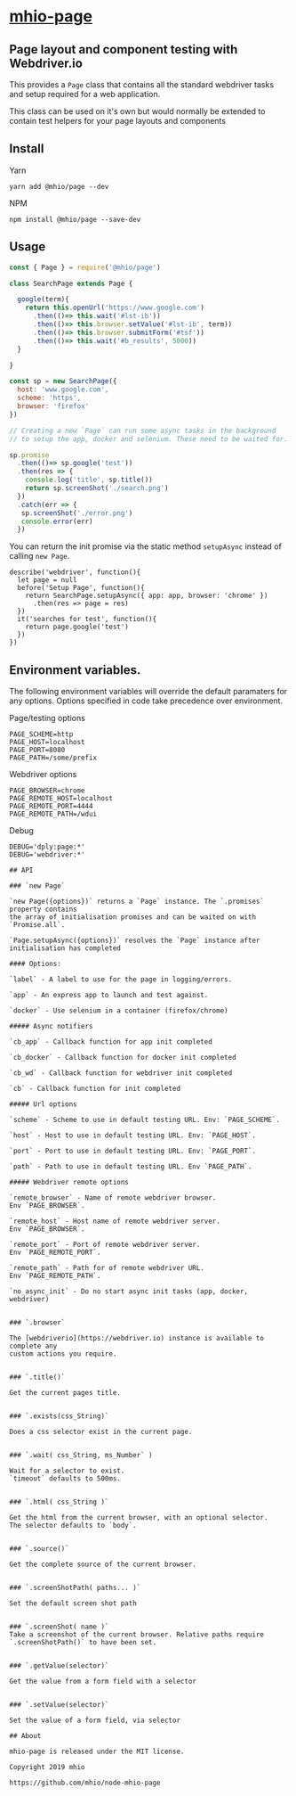 # [mhio-page](https://github.com/mhio/node-mhio-page)

## Page layout and component testing with Webdriver.io

This provides a `Page` class that contains all the standard webdriver tasks and setup
required for a web application.

This class can be used on it's own but would normally be extended to contain
test helpers for your page layouts and components


## Install

Yarn

    yarn add @mhio/page --dev

NPM

    npm install @mhio/page --save-dev


## Usage

```javascript
const { Page } = require('@mhio/page')

class SearchPage extends Page {

  google(term){
    return this.openUrl('https://www.google.com')
      .then(()=> this.wait('#lst-ib'))
      .then(()=> this.browser.setValue('#lst-ib', term))
      .then(()=> this.browser.submitForm('#tsf'))
      .then(()=> this.wait('#b_results', 5000))
  }

}

const sp = new SearchPage({
  host: 'www.google.com',
  scheme: 'https',
  browser: 'firefox'
})

// Creating a new `Page` can run some async tasks in the background
// to setup the app, docker and selenium. These need to be waited for.

sp.promise
  .then(()=> sp.google('test'))
  .then(res => {
    console.log('title', sp.title())
    return sp.screenShot('./search.png')
  })
  .catch(err => {
   sp.screenShot('./error.png')
   console.error(err)
  })

```
You can return the init promise via the static method `setupAsync`
instead of calling `new Page`.

```
describe('webdriver', function(){
  let page = null
  before('Setup Page', function(){
    return SearchPage.setupAsync({ app: app, browser: 'chrome' })
      .then(res => page = res)
  })
  it('searches for test', function(){
    return page.google('test')
  })
})
```


## Environment variables.

The following environment variables will override the default paramaters
for any options. Options specified in code take precedence over environment.

Page/testing options
```
PAGE_SCHEME=http
PAGE_HOST=localhost
PAGE_PORT=8080
PAGE_PATH=/some/prefix
```

Webdriver options
```
PAGE_BROWSER=chrome
PAGE_REMOTE_HOST=localhost
PAGE_REMOTE_PORT=4444
PAGE_REMOTE_PATH=/wdui
```

Debug
```
DEBUG='dply:page:*'
DEBUG='webdriver:*'

## API

### `new Page`

`new Page({options})` returns a `Page` instance. The `.promises` property contains
the array of initialisation promises and can be waited on with `Promise.all`.

`Page.setupAsync({options})` resolves the `Page` instance after initialisation has completed

#### Options:

`label` - A label to use for the page in logging/errors.

`app` - An express app to launch and test against.

`docker` - Use selenium in a container (firefox/chrome)

##### Async notifiers

`cb_app` - Callback function for app init completed

`cb_docker` - Callback function for docker init completed

`cb_wd` - Callback function for webdriver init completed

`cb` - Callback function for init completed

##### Url options

`scheme` - Scheme to use in default testing URL. Env: `PAGE_SCHEME`.

`host` - Host to use in default testing URL. Env: `PAGE_HOST`.

`port` - Port to use in default testing URL. Env: `PAGE_PORT`.

`path` - Path to use in default testing URL. Env `PAGE_PATH`.

##### Webdriver remote options

`remote_browser` - Name of remote webdriver browser.
Env `PAGE_BROWSER`.

`remote_host` - Host name of remote webdriver server.
Env `PAGE_BROWSER`.

`remote_port` - Port of remote webdriver server.
Env `PAGE_REMOTE_PORT`.

`remote_path` - Path for of remote webdriver URL.
Env `PAGE_REMOTE_PATH`.

`no_async_init` - Do no start async init tasks (app, docker, webdriver)


### `.browser`

The [webdriverio](https://webdriver.io) instance is available to complete any
custom actions you require.


### `.title()`

Get the current pages title.


### `.exists(css_String)`

Does a css selector exist in the current page.


### `.wait( css_String, ms_Number` )

Wait for a selector to exist.
`timeout` defaults to 500ms.


### `.html( css_String )`

Get the html from the current browser, with an optional selector.
The selector defaults to `body`.


### `.source()`

Get the complete source of the current browser.


### `.screenShotPath( paths... )`

Set the default screen shot path


### `.screenShot( name )`
Take a screenshot of the current browser. Relative paths require `.screenShotPath()` to have been set.


### `.getValue(selector)`

Get the value from a form field with a selector


### `.setValue(selector)`

Set the value of a form field, via selector

## About

mhio-page is released under the MIT license.

Copyright 2019 mhio

https://github.com/mhio/node-mhio-page

